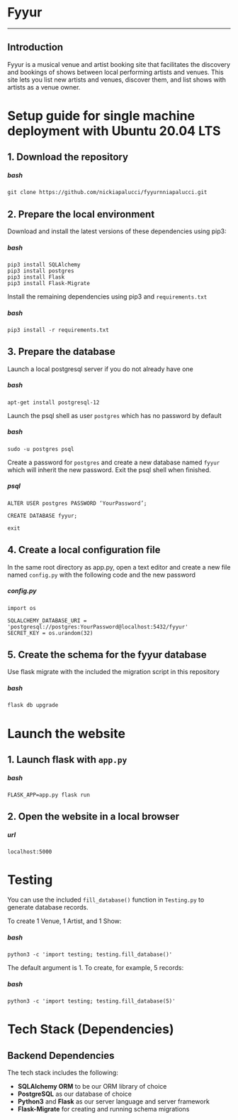 # **Fyyur**
-----

## Introduction

Fyyur is a musical venue and artist booking site that facilitates the discovery and bookings of shows between local performing artists and venues. This site lets you list new artists and venues, discover them, and list shows with artists as a venue owner.

# Setup guide for single machine deployment with Ubuntu 20.04 LTS

## 1. Download the repository

##### bash
```
git clone https://github.com/nickiapalucci/fyyurnniapalucci.git
```

## 2. Prepare the local environment

Download and install the latest versions of these dependencies using pip3:

##### bash
```
pip3 install SQLAlchemy
pip3 install postgres
pip3 install Flask
pip3 install Flask-Migrate
```

Install the remaining dependencies using pip3 and `requirements.txt`

##### bash
```
pip3 install -r requirements.txt
```

## 3. Prepare the database

Launch a local postgresql server if you do not already have one

##### bash
```
apt-get install postgresql-12
```

Launch the psql shell as user `postgres` which has no password by default

##### bash
```
sudo -u postgres psql
```

Create a password for `postgres` and create a new database named `fyyur` which will inherit the new password.  Exit the psql shell when finished.

##### psql
```
ALTER USER postgres PASSWORD ‘YourPassword’;

CREATE DATABASE fyyur;

exit
```

## 4. Create a local configuration file

In the same root directory as app.py, open a text editor and create a new file named `config.py` with the following code and the new password

##### config.py
```
import os

SQLALCHEMY_DATABASE_URI = 'postgresql://postgres:YourPassword@localhost:5432/fyyur'
SECRET_KEY = os.urandom(32)
```

## 5. Create the schema for the fyyur database

Use flask migrate with the included the migration script in this repository

##### bash
```
flask db upgrade
```

# Launch the website

## 1. Launch flask with `app.py`

##### bash
```
FLASK_APP=app.py flask run
```

## 2. Open the website in a local browser

##### url
```http
localhost:5000
```

# Testing

You can use the included `fill_database()` function in `Testing.py` to generate database records.

To create 1 Venue, 1 Artist, and 1 Show:

##### bash
```
python3 -c 'import testing; testing.fill_database()'
```

The default argument is 1.  To create, for example, 5 records:

##### bash
```
python3 -c 'import testing; testing.fill_database(5)'
```

# Tech Stack (Dependencies)

## Backend Dependencies
The tech stack includes the following:
 * **SQLAlchemy ORM** to be our ORM library of choice
 * **PostgreSQL** as our database of choice
 * **Python3** and **Flask** as our server language and server framework
 * **Flask-Migrate** for creating and running schema migrations
